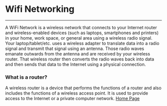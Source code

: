 # Wifi Networking
---
A WiFi Network is a wireless network that connects to your Internet router and wireless-enabled devices (such as laptops, smartphones and printers) in your home, work space, or general area using a wireless radio signal. Your laptop/tablet/etc. uses a wireless adapter to translate data into a radio signal and transmit that signal using an antenna. Those radio waves emanate outwards from the antenna and are received by your wireless router. That wireless router then converts the radio waves back into data and then sends that data to the Internet using a physical connection. 
### What is a router?
A wireless router is a device that performs the functions of a router and also includes the functions of a wireless access point. It is used to provide access to the Internet or a private computer network.
[Home Page](https://techzolutionz.github.io/techzolutionz.github.io/)
